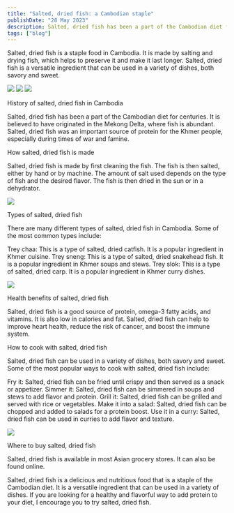 ```yaml
---
title: "Salted, dried fish: a Cambodian staple"
publishDate: "28 May 2023"
description: Salted, dried fish has been a part of the Cambodian diet for centuries
tags: ["blog"]
---
```


Salted, dried fish is a staple food in Cambodia. It is made by salting and drying fish, which helps to preserve it and make it last longer. Salted, dried fish is a versatile ingredient that can be used in a variety of dishes, both savory and sweet.

![](https://cambopedia.com/wp-content/uploads/2023/04/tharum-bun-d2CWcIKsqwo-unsplash-768x1024.jpg) ![](https://cambopedia.com/wp-content/uploads/2023/04/tharum-bun-hRd6rTRfQhM-unsplash-768x1024.jpg) ![](https://cambopedia.com/wp-content/uploads/2023/04/tharum-bun-Py1dfXsmu4E-unsplash-768x1024.jpg)

History of salted, dried fish in Cambodia

Salted, dried fish has been a part of the Cambodian diet for centuries. It is believed to have originated in the Mekong Delta, where fish is abundant. Salted, dried fish was an important source of protein for the Khmer people, especially during times of war and famine.

How salted, dried fish is made

Salted, dried fish is made by first cleaning the fish. The fish is then salted, either by hand or by machine. The amount of salt used depends on the type of fish and the desired flavor. The fish is then dried in the sun or in a dehydrator.

![](https://cambopedia.com/wp-content/uploads/2023/04/tharum-bun-o2zpmwESUL4-unsplash-1024x768.jpg)

Types of salted, dried fish

There are many different types of salted, dried fish in Cambodia. Some of the most common types include:

Trey chaa: This is a type of salted, dried catfish. It is a popular ingredient in Khmer cuisine. Trey sneng: This is a type of salted, dried snakehead fish. It is a popular ingredient in Khmer soups and stews. Trey slok: This is a type of salted, dried carp. It is a popular ingredient in Khmer curry dishes.

![](https://cambopedia.com/wp-content/uploads/2023/04/tharum-bun-ic8Zl_Mk5E0-unsplash-768x1024.jpg)

Health benefits of salted, dried fish

Salted, dried fish is a good source of protein, omega-3 fatty acids, and vitamins. It is also low in calories and fat. Salted, dried fish can help to improve heart health, reduce the risk of cancer, and boost the immune system.

How to cook with salted, dried fish

Salted, dried fish can be used in a variety of dishes, both savory and sweet. Some of the most popular ways to cook with salted, dried fish include:

Fry it: Salted, dried fish can be fried until crispy and then served as a snack or appetizer. Simmer it: Salted, dried fish can be simmered in soups and stews to add flavor and protein. Grill it: Salted, dried fish can be grilled and served with rice or vegetables. Make it into a salad: Salted, dried fish can be chopped and added to salads for a protein boost. Use it in a curry: Salted, dried fish can be used in curries to add flavor and texture.

![](https://cambopedia.com/wp-content/uploads/2023/04/tharum-bun-SIv7dQ2BSjI-unsplash-1024x768.jpg)

Where to buy salted, dried fish

Salted, dried fish is available in most Asian grocery stores. It can also be found online.

Salted, dried fish is a delicious and nutritious food that is a staple of the Cambodian diet. It is a versatile ingredient that can be used in a variety of dishes. If you are looking for a healthy and flavorful way to add protein to your diet, I encourage you to try salted, dried fish.
